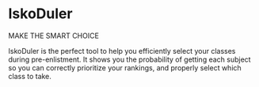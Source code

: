 # IskoDuler
MAKE THE SMART CHOICE

IskoDuler is the perfect tool to help you efficiently select your classes during pre-enlistment. It shows you the probability of getting each subject so you can correctly prioritize your rankings, and properly select which class to take.
